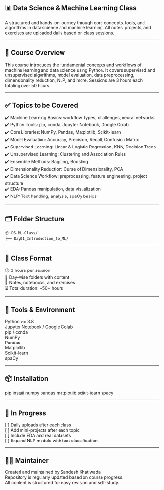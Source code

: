 
## 📊 Data Science & Machine Learning Class

A structured and hands-on journey through core concepts, tools, and algorithms in data science and machine learning.
All notes, projects, and exercises are uploaded daily based on class sessions.

---

## 🧠 Course Overview

This course introduces the fundamental concepts and workflows of machine learning and data science using Python.
It covers supervised and unsupervised algorithms, model evaluation, data preprocessing, dimensionality reduction, NLP, and more.
Sessions are 3 hours each, totaling over 50 hours.

---

## ✅ Topics to be Covered

✔️ Machine Learning Basics: workflow, types, challenges, neural networks  
✔️ Python Tools: pip, conda, Jupyter Notebook, Google Colab  
✔️ Core Libraries: NumPy, Pandas, Matplotlib, Scikit-learn  
✔️ Model Evaluation: Accuracy, Precision, Recall, Confusion Matrix  
✔️ Supervised Learning: Linear & Logistic Regression, KNN, Decision Trees  
✔️ Unsupervised Learning: Clustering and Association Rules  
✔️ Ensemble Methods: Bagging, Boosting  
✔️ Dimensionality Reduction: Curse of Dimensionality, PCA  
✔️ Data Science Workflow: preprocessing, feature engineering, project structure  
✔️ EDA: Pandas manipulation, data visualization  
✔️ NLP: Text handling, analysis, spaCy basics  

---

## 🗂️ Folder Structure

```
📦 DS-ML-Class/
├── Day01_Introduction_to_ML/

```
---

## 📅 Class Format

🕒 3 hours per session  
📁 Day-wise folders with content  
🧾 Notes, notebooks, and exercises  
⌛ Total duration: ~50+ hours  

---

## 🔧 Tools & Environment

Python >= 3.8  
Jupyter Notebook / Google Colab  
pip / conda  
NumPy  
Pandas  
Matplotlib  
Scikit-learn  
spaCy  

---

## 📦 Installation

pip install numpy pandas matplotlib scikit-learn spacy

---

## 🚧 In Progress

[ ] Daily uploads after each class  
[ ] Add mini-projects after each topic  
[ ] Include EDA and real datasets  
[ ] Expand NLP module with text classification  

---

## 👨‍💻 Maintainer

Created and maintained by Sandesh Khatiwada  
Repository is regularly updated based on course progress.  
All content is structured for easy revision and self-study.
